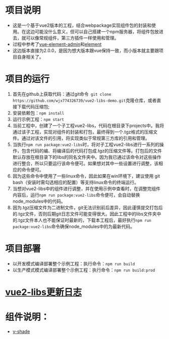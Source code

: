 # 项目说明
- 这是一个基于vue2版本的工程，结合webpackage实现组件包的封装和使用。在这边可能没什么意义，但可以自己搭建一个npm服务器，将组件包放进去，就可以像常规组件，第三方插件一样使用和管理。
- 过程中参考了[vue-element-admin](https://github.com/PanJiaChen/vue-element-admin.git)和[element](https://github.com/ElemeFE/element.git)
- 这边版本直接为2.0.0，是因为想大版本跟vue保持一致，而小版本就主要跟项目自身相关了。

# 项目的运行
1. 首先在github上获取代码：通过git命令` git clone https://github.com/wjx774326739/vue2-libs-demo.git`克隆仓库，或者直接下载代码压缩包;
2. 安装依赖包：`npm install `
3. 运行示例工程：`npm start`
4. 当前工程中，创建了一个子工程vue2-libs，代码在根目录下projects中。我将通过该子工程，实现对组件的封装和打包，最终得到一个.tgz格式的压缩文件。通过对该文件的引用，将实现类似于常规第三方库的引用和管理。
5. 当执行`npm run package:vue2-libs`时，将对子工程vue2-libs进行一系列的操作，包含代码的编、将编译后的代码打包成.tgz的压缩文件等。打包后的文件默认存放在根目录下的libs的同名文件夹中。因为我已通过该命令对这些操作进行整合，所以只要运行该命令便可。如果想对其中一些设置进行调整，该相应的命令便可。
6. 因为这些命令中使用了一些linux命令，因此如果在win环境下，建议使用 git bash（安装时需勾选相应的配置）等支持linux命令的终端运行。
7. 当想对vue2-libs中的组件进行调整，并在使用示例中查看时，在调整完组件内容后，运行`npm run package:vue2-libs`命令便可，会自动替换node_modules中的代码。
8. 因为.tgz压缩文件为二进制文件，git无法识别前后差异，因此谨慎提交打包后的.tgz文件，否则后期git日志文件可能变得很大。因此工程中的libs文件夹中的.tgz文件本人也不能保证时最新的，下载本工程后，最好执行`npm run package:vue2-libs`命令确保node_modules中的为最新代码。

# 项目部署
- 以开发模式编译部署整个示例工程：执行命令：`npm run build`
- 以生产模式模式编译部署整个示例工程：执行命令：`npm run build:prod`

# [vue2-libs更新日志](/projects/vue2-libs/changelog.md)

# 组件说明：
- [v-shade](/src/app/components/docs/readme.md)